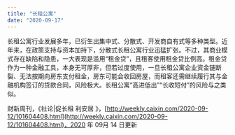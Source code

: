 ```yaml
---
title: "长租公寓"
date: "2020-09-17"
---
```


长租公寓行业发展多年，已衍生出集中式、分散式、开发商自有式等多种类型。近年来，在政策支持与资本加持下，分散式长租公寓行业迅猛扩张。不过，其商业模式存在缺陷和隐患，一大表现是滥用“租金贷”，且租客使用租金贷比例高。租金贷作为一种金融工具，本身无可厚非，但若过度使用，一旦长租公寓企业资金链断裂、无法按期向房东支付租金，房东可能会收回房屋，而租客还需继续履行其与金融机构签订的贷款合同，风险极大。长租公寓“高进低出”“长收短付”的风险与之类似。

财新周刊，《社论|促长租 利安居 》，[http://weekly.caixin.com/2020-09-12/101604408.html](http://weekly.caixin.com/2020-09-12/101604408.html)，2020 年 09月 14 日更新



